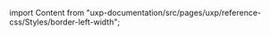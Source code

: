 
import Content from "uxp-documentation/src/pages/uxp/reference-css/Styles/border-left-width";

<Content query="product=photoshop"/>
